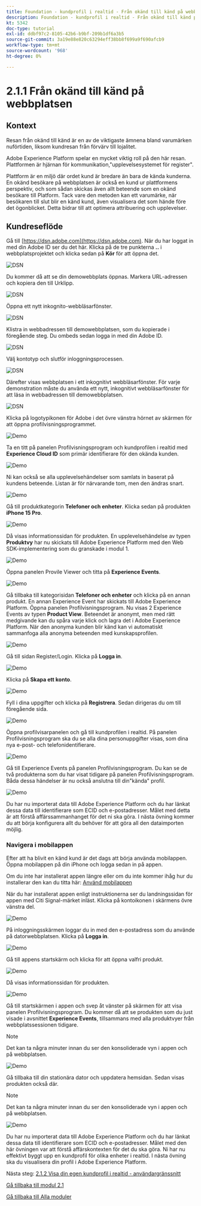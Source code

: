 ```yaml
---
title: Foundation - kundprofil i realtid - Från okänd till känd på webbplatsen
description: Foundation - kundprofil i realtid - Från okänd till känd på webbplatsen
kt: 5342
doc-type: tutorial
exl-id: ddbf97c2-8105-42b6-b9bf-209b1df6a3b5
source-git-commit: 3a19e88e820c63294eff38bb8f699a9f690afcb9
workflow-type: tm+mt
source-wordcount: '968'
ht-degree: 0%

---
```


# 2.1.1 Från okänd till känd på webbplatsen

## Kontext

Resan från okänd till känd är en av de viktigaste ämnena bland varumärken nuförtiden, liksom kundresan från förvärv till lojalitet.

Adobe Experience Platform spelar en mycket viktig roll på den här resan. Plattformen är hjärnan för kommunikation,&quot;upplevelsesystemet för register&quot;.

Plattform är en miljö där ordet kund är bredare än bara de kända kunderna. En okänd besökare på webbplatsen är också en kund ur plattformens perspektiv, och som sådan skickas även allt beteende som en okänd besökare till Platform. Tack vare den metoden kan ett varumärke, när besökaren till slut blir en känd kund, även visualisera det som hände före det ögonblicket. Detta bidrar till att optimera attribuering och upplevelser.

## Kundreseflöde

Gå till [https://dsn.adobe.com](https://dsn.adobe.com). När du har loggat in med din Adobe ID ser du det här. Klicka på de tre punkterna **..** i webbplatsprojektet och klicka sedan på **Kör** för att öppna det.

![DSN](./../../datacollection/module1.1/images/web8.png)

Du kommer då att se din demowebbplats öppnas. Markera URL-adressen och kopiera den till Urklipp.

![DSN](../../gettingstarted/gettingstarted/images/web3.png)

Öppna ett nytt inkognito-webbläsarfönster.

![DSN](../../gettingstarted/gettingstarted/images/web4.png)

Klistra in webbadressen till demowebbplatsen, som du kopierade i föregående steg. Du ombeds sedan logga in med din Adobe ID.

![DSN](../../gettingstarted/gettingstarted/images/web5.png)

Välj kontotyp och slutför inloggningsprocessen.

![DSN](../../gettingstarted/gettingstarted/images/web6.png)

Därefter visas webbplatsen i ett inkognitivt webbläsarfönster. För varje demonstration måste du använda ett nytt, inkognitivt webbläsarfönster för att läsa in webbadressen till demowebbplatsen.

![DSN](../../gettingstarted/gettingstarted/images/web7.png)

Klicka på logotypikonen för Adobe i det övre vänstra hörnet av skärmen för att öppna profilvisningsprogrammet.

![Demo](../../datacollection/module1.2/images/pv1.png)

Ta en titt på panelen Profilvisningsprogram och kundprofilen i realtid med **Experience Cloud ID** som primär identifierare för den okända kunden.

![Demo](../../datacollection/module1.2/images/pv2.png)

Ni kan också se alla upplevelsehändelser som samlats in baserat på kundens beteende. Listan är för närvarande tom, men den ändras snart.

![Demo](../../datacollection/module1.2/images/pv3.png)

Gå till produktkategorin **Telefoner och enheter**. Klicka sedan på produkten **iPhone 15 Pro**.

![Demo](../../datacollection/module1.2/images/pv4.png)

Då visas informationssidan för produkten. En upplevelsehändelse av typen **Produktvy** har nu skickats till Adobe Experience Platform med den Web SDK-implementering som du granskade i modul 1.

![Demo](../../datacollection/module1.2/images/pv5.png)

Öppna panelen Provile Viewer och titta på **Experience Events**.

![Demo](../../datacollection/module1.2/images/pv6.png)

Gå tillbaka till kategorisidan **Telefoner och enheter** och klicka på en annan produkt. En annan Experience Event har skickats till Adobe Experience Platform. Öppna panelen Profilvisningsprogram. Nu visas 2 Experience Events av typen **Product View**. Beteendet är anonymt, men med rätt medgivande kan du spåra varje klick och lagra det i Adobe Experience Platform. När den anonyma kunden blir känd kan vi automatiskt sammanfoga alla anonyma beteenden med kunskapsprofilen.

![Demo](../../datacollection/module1.2/images/pv7.png)

Gå till sidan Register/Login. Klicka på **Logga in**.

![Demo](../../datacollection/module1.2/images/pv8.png)

Klicka på **Skapa ett konto**.

![Demo](../../datacollection/module1.2/images/pv9.png)

Fyll i dina uppgifter och klicka på **Registrera**. Sedan dirigeras du om till föregående sida.

![Demo](../../datacollection/module1.2/images/pv10.png)

Öppna profilvisarpanelen och gå till kundprofilen i realtid. På panelen Profilvisningsprogram ska du se alla dina personuppgifter visas, som dina nya e-post- och telefonidentifierare.

![Demo](../../datacollection/module1.2/images/pv11.png)

Gå till Experience Events på panelen Profilvisningsprogram. Du kan se de två produkterna som du har visat tidigare på panelen Profilvisningsprogram. Båda dessa händelser är nu också anslutna till din&quot;kända&quot; profil.

![Demo](../../datacollection/module1.2/images/pv12.png)

Du har nu importerat data till Adobe Experience Platform och du har länkat dessa data till identifierare som ECID och e-postadresser. Målet med detta är att förstå affärssammanhanget för det ni ska göra. I nästa övning kommer du att börja konfigurera allt du behöver för att göra all den dataimporten möjlig.

### Navigera i mobilappen

Efter att ha blivit en känd kund är det dags att börja använda mobilappen. Öppna mobilappen på din iPhone och logga sedan in på appen.

Om du inte har installerat appen längre eller om du inte kommer ihåg hur du installerar den kan du titta här: [Använd mobilappen](../../gettingstarted/gettingstarted/ex5.md)

När du har installerat appen enligt instruktionerna ser du landningssidan för appen med Citi Signal-märket inläst. Klicka på kontoikonen i skärmens övre vänstra del.

![Demo](./images/app_hp1.png)

På inloggningsskärmen loggar du in med den e-postadress som du använde på datorwebbplatsen. Klicka på **Logga in**.

![Demo](./images/app_acc.png)

Gå till appens startskärm och klicka för att öppna valfri produkt.

![Demo](./images/app_hp.png)

Då visas informationssidan för produkten.

![Demo](./images/app_galaxy.png)

Gå till startskärmen i appen och svep åt vänster på skärmen för att visa panelen Profilvisningsprogram. Du kommer då att se produkten som du just visade i avsnittet **Experience Events**, tillsammans med alla produktvyer från webbplatssessionen tidigare.

>[!NOTE]
>
>Det kan ta några minuter innan du ser den konsoliderade vyn i appen och på webbplatsen.

![Demo](./images/app_after_galaxy.png)

Gå tillbaka till din stationära dator och uppdatera hemsidan. Sedan visas produkten också där.

>[!NOTE]
>
>Det kan ta några minuter innan du ser den konsoliderade vyn i appen och på webbplatsen.

![Demo](./images/web_x_aftermobile.png)

Du har nu importerat data till Adobe Experience Platform och du har länkat dessa data till identifierare som ECID och e-postadresser. Målet med den här övningen var att förstå affärskontexten för det du ska göra. Ni har nu effektivt byggt upp en kundprofil för olika enheter i realtid. I nästa övning ska du visualisera din profil i Adobe Experience Platform.

Nästa steg: [2.1.2 Visa din egen kundprofil i realtid - användargränssnitt](./ex2.md)

[Gå tillbaka till modul 2.1](./real-time-customer-profile.md)

[Gå tillbaka till Alla moduler](../../../overview.md)
